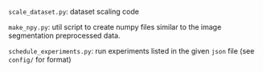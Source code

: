 
`scale_dataset.py`: dataset scaling code

`make_npy.py`: util script to create numpy files similar to the image segmentation preprocessed data.

`schedule_experiments.py`: run experiments listed in the given `json` file (see `config/` for format)